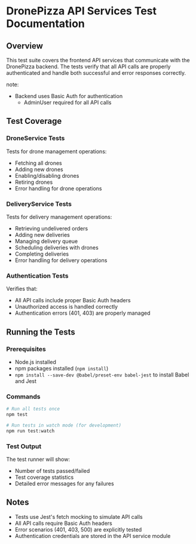 # DronePizza API Services Test Documentation

## Overview
This test suite covers the frontend API services that communicate with the DronePizza backend. The tests verify that all API calls are properly authenticated and handle both successful and error responses correctly.

note:
- Backend uses Basic Auth for authentication
  - AdminUser required for all API calls

## Test Coverage

### DroneService Tests
Tests for drone management operations:
- Fetching all drones
- Adding new drones
- Enabling/disabling drones
- Retiring drones
- Error handling for drone operations

### DeliveryService Tests
Tests for delivery management operations:
- Retrieving undelivered orders
- Adding new deliveries
- Managing delivery queue
- Scheduling deliveries with drones
- Completing deliveries
- Error handling for delivery operations

### Authentication Tests
Verifies that:
- All API calls include proper Basic Auth headers
- Unauthorized access is handled correctly
- Authentication errors (401, 403) are properly managed

## Running the Tests

### Prerequisites
- Node.js installed
- npm packages installed (`npm install`)
- `npm install --save-dev @babel/preset-env babel-jest` to install Babel and Jest
### Commands
```bash
# Run all tests once
npm test

# Run tests in watch mode (for development)
npm run test:watch
```

### Test Output
The test runner will show:
- Number of tests passed/failed
- Test coverage statistics
- Detailed error messages for any failures

## Notes
- Tests use Jest's fetch mocking to simulate API calls
- All API calls require Basic Auth headers
- Error scenarios (401, 403, 500) are explicitly tested
- Authentication credentials are stored in the API service module
